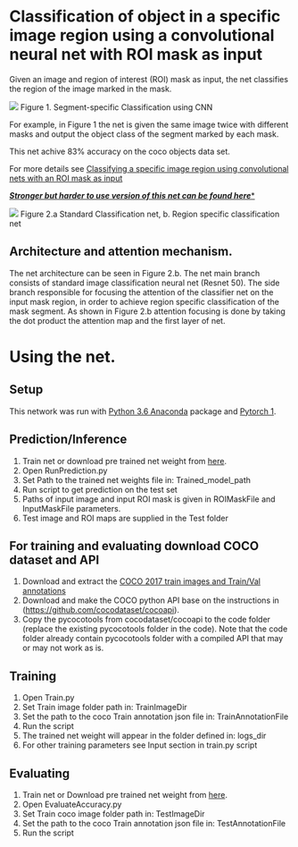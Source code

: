 # Classification of object in a specific image region using a convolutional neural net with ROI mask as input

Given an image and region of interest (ROI) mask as input, the net classifies the region of the image marked in the mask. 

![](/Figure1.png)
Figure 1. Segment-specific Classification using CNN

For example, in Figure 1  the net is given the same image twice with different masks and output the object class of the segment marked by each mask.

This net achive 83% accuracy on the coco objects data set.

For more details see [Classifying a specific image region using convolutional nets with an ROI mask as input](https://arxiv.org/pdf/1812.00291.pdf)

[*****Stronger but harder to use version of this net can be found here******](https://github.com/sagieppel/Generator-evaluator-selector-net-a-modular-approach-for-panoptic-segmentation/tree/master/Classification)

![](/FIgure2.png)
Figure 2.a Standard Classification net, b. Region specific classification net


## Architecture and attention mechanism.
The net architecture can be seen in Figure 2.b. The net main branch consists of standard image classification neural net (Resnet 50). 
The side branch responsible for focusing the attention of the classifier net on the input mask region, in order to achieve region specific classification of the mask segment.
As shown in Figure 2.b attention focusing is done by taking the dot product the attention map and the first layer of net. 
  

# Using the net.
## Setup
This network was run with [Python 3.6 Anaconda](https://www.anaconda.com/download/) package and [Pytorch 1](https://pytorch.org/).  

## Prediction/Inference

1. Train net or download pre trained net weight from [here](https://icedrive.net/s/z5YNRgj6haYG41hS6bk4TYT2FuuQ).
2. Open RunPrediction.py 
3. Set Path to the trained net weights  file in: Trained_model_path 
4. Run script to get prediction on the test set
4. Paths of input image and input ROI mask is given in ROIMaskFile and InputMaskFile parameters.
5. Test image and ROI maps are supplied in the Test folder

## For training and evaluating download COCO dataset and API

1. Download and extract the [COCO 2017 train images and Train/Val annotations](http://cocodataset.org/#download)
2. Download and make the COCO python API base on the instructions in (https://github.com/cocodataset/cocoapi). 
3. Copy the pycocotools from cocodataset/cocoapi to the code folder (replace the existing pycocotools folder in the code). Note that the code folder already contain pycocotools folder with a compiled API that may or may not work as is.

## Training

1. Open Train.py
2. Set Train image folder path  in: TrainImageDir 
3. Set the path to the coco Train annotation json file in: TrainAnnotationFile
4. Run the script
5. The trained net weight will appear in the folder defined in: logs_dir 
6. For other training parameters see Input section in train.py script

## Evaluating 

1. Train net or Download pre trained net weight from [here](https://drive.google.com/open?id=1IfP3Ew37VEcxf2JkdnpHs5vj5RHdSuCu).
2. Open EvaluateAccuracy.py
3. Set Train coco image folder path  in: TestImageDir
4. Set the path to the coco Train annotation json file in: TestAnnotationFile
5. Run the script




